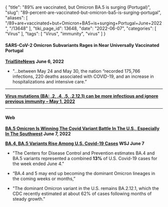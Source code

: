 {
    "title": "89% are vaccinated, but Omicron BA.5 is surging (Portugal)",
    "slug": "89-percent-are-vaccinated-but-omicron-ba5-is-surging-portugal",
    "aliases": [
        "/89+are+vaccinated+but+Omicron+BA5+is+surging+Portugal+June+2022",
        "/13648"
    ],
    "tiki_page_id": 13648,
    "date": "2022-06-07",
    "categories": [
        "Virus"
    ],
    "tags": [
        "Virus",
        "immunity",
        "virus"
    ]
}


#### SARS-CoV-2 Omicron Subvariants Rages in Near Universally Vaccinated Portugal

 **[TrialSiteNews](https://www.trialsitenews.com/a/sars-cov-2-omicron-subvariants-rages-in-near-universally-vaccinated-portugal-8cb42a8a)  June 6, 2022** 

* "...between May 24 and May 30, the nation “recorded 175,766 infections, 220 deaths associated with COVID-19, and an increase in hospitalizations and intensive care.”

---

 **[Virus mutations (BA: .2, .4, .5, .2.12.1) can be more infectious and ignore previous immunity – May 1, 2022](/posts/virus-mutations-ba-2-4-5-2121-can-be-more-infectious-and-ignore-previous-immunity)** 

---

#### Web

 **[BA.5 Omicron Is Winning The Covid Variant Battle In The U.S., Especially In The Southwest](https://deadline.com/2022/06/ba-5-omicron-winning-covid-variant-u-s-1235039866/) June 7, 2022** 

 **[BA.4, BA.5 Variants Rise Among U.S. Covid-19 Cases](https://www.wsj.com/articles/ba-4-ba-5-variants-rise-among-u-s-covid-19-cases-11654616069) WSJ June 7** 

* "The Centers for Disease Control and Prevention estimates BA.4 and BA.5 variants represented a combined  **13%**  of U.S. Covid-19 cases for the week ended June 4."

* “BA.4 and 5 may end up becoming the dominant Omicron lineages in the coming weeks or months,” 

* "The dominant Omicron variant in the U.S. remains BA.2.12.1, which the CDC recently estimated at about 62% of cases following months of steady growth."